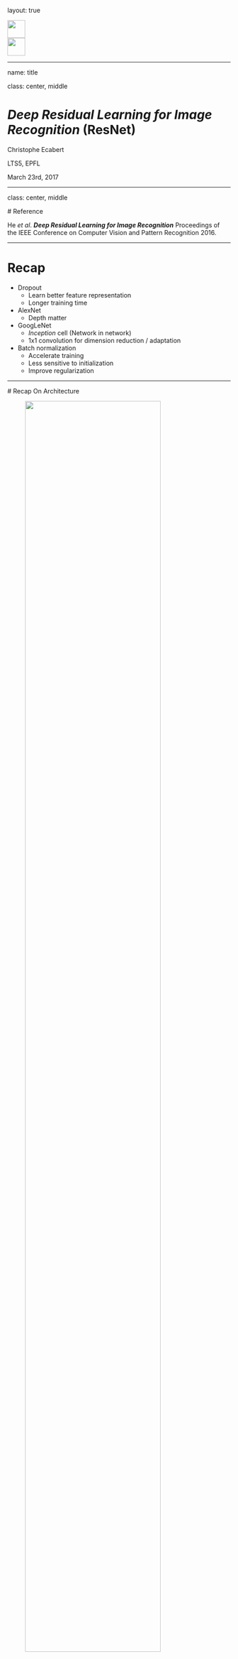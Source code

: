 layout: true

<div class="lts5-logo"> <img src="../Common/lts5_logo.svg" style="height: 40px;"></div>

<div class="epfl-logo"> <img src="../Common/epfl_logo.svg" style="height: 40px;"></div>

---

name: title

class: center, middle

# *Deep Residual Learning for Image Recognition* (ResNet)

Christophe Ecabert

LTS5, EPFL

March 23rd, 2017 

---

class: center, middle

# Reference

He *et al*. 	***Deep Residual Learning for Image Recognition*** Proceedings of the IEEE Conference on Computer Vision and Pattern Recognition 2016.

---

# Recap

- Dropout	
    - Learn better feature representation
    - Longer training time
- AlexNet 
    - Depth matter
- GoogLeNet 
    - _Inception_ cell (Network in network)
    - 1x1 convolution for dimension reduction / adaptation
- Batch normalization
    - Accelerate training
    - Less sensitive to initialization 
    - Improve regularization 

---

# Recap On Architecture
<figure>
<img src="figures/arch_net.png" style="width:85%;"/>
<figcaption>AlexNet (8 layers), VGG19 (19 layers), GoogLeNet (22 layers)</figcaption>
</figure>

---
# Exploding / Vanishing signals

- Single layer model 
  `$$ \mathbf{x}_ l = f(\mathbf{y}_{l-1}) $$`
  `$$ \mathbf{y}_l = \mathbf{W}_l \mathbf{x}_l + \mathbf{b}_l $$`

- Single layer with ReLU activation function
  `$$ Var[y_l] = \frac{1}{2} n_l Var[w_l] Var[y_{l-1}] $$`

- With $L$ layers 
  `$$ Var[y_l] = Var[y_1] \left( \prod_{l=2}^L \frac{1}{2} n_l Var[w_l] \right) $$`

He _et al_. _Delving Deep into Rectifiers: Surpassing Human-Level Performance on ImageNet Classification_ (2015)

---
# Initialization

- Weight distribution requirements
  `$$\frac{1}{2} n_l Var[w_l] = 1, \quad \forall l $$`

Therefore weight are initialized with zero mean gaussian noise with a standard deviation of $\sigma_l = \sqrt{2 /n_l}$ and $\mathbf{b}_l = 0$.
For the first layer, $n_1 Var[w_1] = 1$ should hold as well.

<figure>
<img src="figures/convergence_init.png" style="width:85%;"/>
<figcaption>The convergence of a 22-layer and 30-layer model with ReLU.</figcaption>
</figure>

---
# Learning Better Network - Stacking layers

- Adding layers exposes a degradation problem, the accuracy decreases as the depth increases.
- Such degradation *is not caused by overfitting*.
- Considering the following experiment :
    - Train two networks, one shallow (*18 layers*) and one deep (*34 layers*).

<figure>
<img src="figures/experiment_setup.png" style="width:85%;"/>
<figcaption>Experimental Setup</figcaption>
</figure>

---
# Degradation problem

- Issues
    - Richer solution space
    - Solver can not find the solution when going deeper

- The deeper network should, in the worst case, have same performance as the shallow one since it exists a solution where the extra layers are identities (*i.e. same as shallow network*).

<figure>
<img src="figures/imagenet_train_plain.png" style="width:55%;">
<figcaption>Training on ImageNet</figcaption>
</figure>

---

# Deep Residual Network

- **Plain** vs **Residuel** Network

<figure>
<img src="figures/plain_vs_res.png" style="width:70%"/>
<figcaption>Mapping lerning : Plain vs Residual</figcaption>
</figure>

- Design motivation
    - All *3x3* convolution or paired with *1x1*.
    - Feature maps size halfed, number of filter doubled (*preserves time complexity*).
    - No max-pooling, play with filter stride.
    - End with global average pooling layer + single fully connected.

---
# Training

<figure>
<img src="figures/experiment_setup_res.png" style="width:80%"/>
<figcaption>Residual Architecture</figcaption>
</figure>

<figure>
<img src="figures/imagenet_train_res.png" style="width:55%"/>
<figcaption>Training on ImageNet</figcaption>
</figure>

---
# Going Even Deeper

<figure>
<img src="figures/deep_res_cell.png" style="width:80%"/>
<figcaption>Deeper residual function $\mathcal{F}$ for ImageNet</figcaption>
</figure>

---

# ResNet Architecture 
<figure>
<img src="figures/architecture_res.png" style="width:80%"/>
<figcaption>Deeper Architecture</figcaption>
</figure>

---
# Smooth Propagation Forward / Backward

- Plain network, multiplicative process.
  `$$ x_{L} = \prod_{i = l}^{L - 1} W_{i} x_{l} $$`

- Residual network, cumulative process.
  `$$ x_L = x_l + \sum_{i = l}^{L-1} F(x_i) $$`

---
# Results

- Training process
    - Data augmentation (*random crop, scale augmentation, ...*)
    - Per-pixel mean subtraction
    - Color augmentation (*PCA on RGB, add multipules of principal components*)
    - Batch Normalization after **each** convolution and **before** activation function
    - Weights initialization with proper standard deviation accroding to ReLU.
    - Train from scratch with standard *SGD*.

---
# Results

| Method                 | Top 5% error |
| :--------------------- | :----------: |
| VGG (*ILSVRC14*)       |     8.43     |
| GoogLeNet (*ILSVRC14*) |     7.89     |
| VGG (*v5*)             |     7.1      |
| BN-Inception           |     5.81     |
| ResNet-50              |     5.25     |
| ResNet-101             |     4.60     |
| ResNet-152             |   **4.49**   |
Error rate of single-model on the ImageNet validation set.

---
# Results

| Method                 | Top 5% error |
| :--------------------- | :----------: |
| VGG (*ILSVRC14*)       |     7.32     |
| GoogLeNet (*ILSVRC14*) |     6.66     |
| VGG (*v5*)             |     6.80     |
| BN-Inception           |     4.82     |
| ResNet (*ILSVRC15*)    |   **3.57**   |

:Error rate of ensembles on the *ImageNet* test set.

---
# Results

<figure>
<img src="figures/imagenet_result.png" style="width:80%"/>
<figcaption>Results on ImageNet</figcaption>
</figure>

---
# Conclusions

- Residual architecture
    - Even with very deep structure, it has smaller complexity than plain network (*i.e. VGG*)
    - Features of any layers are additive outcomes 
    - Enables smooth forward/backward propagation
    - Greatly eases the optimization of the model